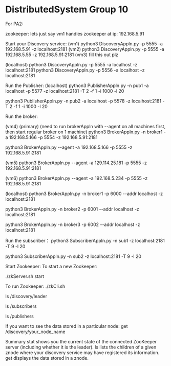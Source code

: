 # DistributedSystem Group 10

For PA2:

zookeeper: lets just say vm1 handles zookeeper at ip: 192.168.5.91

Start your Discovery service:
(vm1)
python3 DiscoveryAppln.py -p 5555 -a 192.168.5.91 -z localhost:2181
(vm2)
python3 DiscoveryAppln.py -p 5555 -a 192.168.5.55 -z 192.168.5.91:2181
(vm3)
fill this out plz

(localhost)
python3 DiscoveryAppln.py -p 5555 -a localhost -z localhost:2181
python3 DiscoveryAppln.py -p 5556 -a localhost -z localhost:2181


Run the Publisher:
(localhost)
python3 PublisherAppln.py -n pub1 -a localhost -p 5577 -z localhost:2181 -T 2 -f 1 -i 1000 -l 20

python3 PublisherAppln.py -n pub2 -a localhost -p 5578 -z localhost:2181 -T 2 -f 1 -i 1000 -l 20


Run the broker:

(vm4)
(primary) (need to run brokerAppln with --agent on all machines first, then start regular broker on 1 machine)
python3 BrokerAppln.py -n broker1 -a 192.168.5.166 -p 5554 -z 192.168.5.91:2181

python3 BrokerAppln.py --agent -a 192.168.5.166 -p 5555 -z 192.168.5.91:2181

(vm5)
python3 BrokerAppln.py --agent -a 129.114.25.181 -p 5555 -z 192.168.5.91:2181

(vm6)
python3 BrokerAppln.py --agent -a 192.168.5.234 -p 5555 -z 192.168.5.91:2181


(localhost)
python3 BrokerAppln.py -n broker1 -p 6000 --addr localhost -z localhost:2181

python3 BrokerAppln.py -n broker2 -p 6001 --addr localhost -z localhost:2181

python3 BrokerAppln.py -n broker3 -p 6002 --addr localhost -z localhost:2181


Run the subscriber：
python3 SubscriberAppln.py -n sub1 -z localhost:2181 -T 9 -l 20

python3 SubscriberAppln.py -n sub2 -z localhost:2181 -T 9 -l 20


Start Zookeeper:
To start a new Zookeeper:

./zkServer.sh start

To run Zookeeper:
./zkCli.sh

ls /discovery/leader

ls /subscribers

ls /publishers

If you want to see the data stored in a particular node:
get /discovery/your_node_name

Summary
stat shows you the current state of the connected ZooKeeper server (including whether it is the leader).
ls <path> lists the children of a given znode where your discovery service may have registered its information.
get <path> displays the data stored in a znode.
